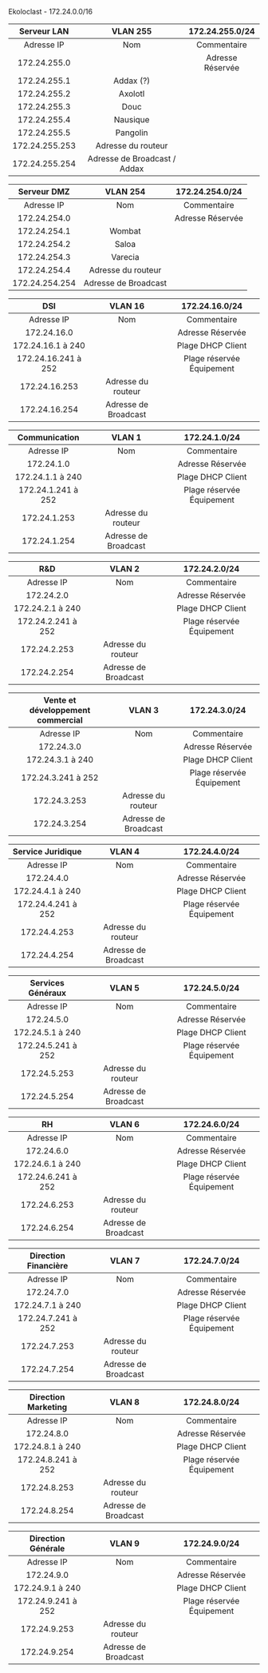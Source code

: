 Ekoloclast - 172.24.0.0/16


| **Serveur LAN** | **VLAN 255** | **172.24.255.0/24** |
|:---:|:---:|:---:|
| Adresse IP | Nom | Commentaire |
| 172.24.255.0 |  | Adresse Réservée |
| 172.24.255.1 | Addax (?) |  |
| 172.24.255.2 | Axolotl |  |
| 172.24.255.3 | Douc |  |
| 172.24.255.4 | Nausique |  |
| 172.24.255.5 | Pangolin |  |
| 172.24.255.253 | Adresse du routeur |  |
| 172.24.255.254 | Adresse de Broadcast / Addax |  |  

| **Serveur DMZ** | **VLAN 254** | **172.24.254.0/24** |
|:---:|:---:|:---:|
| Adresse IP | Nom | Commentaire |
| 172.24.254.0 |  | Adresse Réservée |
| 172.24.254.1 | Wombat  |  |
| 172.24.254.2 | Saloa |  |
| 172.24.254.3 | Varecia |  |
| 172.24.254.4 | Adresse du routeur |  |
| 172.24.254.254 | Adresse de Broadcast |  |  

| **DSI** | **VLAN 16** | **172.24.16.0/24** |
|:---:|:---:|:---:|
| Adresse IP | Nom | Commentaire |
| 172.24.16.0 |  | Adresse Réservée |
| 172.24.16.1 à 240|  | Plage DHCP Client |
| 172.24.16.241 à 252|  | Plage réservée Équipement |
| 172.24.16.253 | Adresse du routeur |  |
| 172.24.16.254 | Adresse de Broadcast |  |

| **Communication** | **VLAN 1** | **172.24.1.0/24** |
|:---:|:---:|:---:|
| Adresse IP | Nom | Commentaire |
| 172.24.1.0 |  | Adresse Réservée |
| 172.24.1.1 à 240|  | Plage DHCP Client |
| 172.24.1.241 à 252|  | Plage réservée Équipement |
| 172.24.1.253 | Adresse du routeur |  |
| 172.24.1.254 | Adresse de Broadcast |  |

| **R&D** | **VLAN 2** | **172.24.2.0/24** |
|:---:|:---:|:---:|
| Adresse IP | Nom | Commentaire |
| 172.24.2.0 |  | Adresse Réservée |
| 172.24.2.1 à 240|  | Plage DHCP Client |
| 172.24.2.241 à 252|  | Plage réservée Équipement |
| 172.24.2.253 | Adresse du routeur |  |
| 172.24.2.254 | Adresse de Broadcast |  |

| **Vente et développement commercial** | **VLAN 3** | **172.24.3.0/24** |
|:---:|:---:|:---:|
| Adresse IP | Nom | Commentaire |
| 172.24.3.0 |  | Adresse Réservée |
| 172.24.3.1 à 240|  | Plage DHCP Client |
| 172.24.3.241 à 252|  | Plage réservée Équipement |
| 172.24.3.253 | Adresse du routeur |  |
| 172.24.3.254 | Adresse de Broadcast |  |

| **Service Juridique** | **VLAN 4** | **172.24.4.0/24** |
|:---:|:---:|:---:|
| Adresse IP | Nom | Commentaire |
| 172.24.4.0 |  | Adresse Réservée |
| 172.24.4.1 à 240|  | Plage DHCP Client |
| 172.24.4.241 à 252|  | Plage réservée Équipement |
| 172.24.4.253 | Adresse du routeur |  |
| 172.24.4.254 | Adresse de Broadcast |  |

| **Services Généraux** | **VLAN 5** | **172.24.5.0/24** |
|:---:|:---:|:---:|
| Adresse IP | Nom | Commentaire |
| 172.24.5.0 |  | Adresse Réservée |
| 172.24.5.1 à 240|  | Plage DHCP Client |
| 172.24.5.241 à 252|  | Plage réservée Équipement |
| 172.24.5.253 | Adresse du routeur |  |
| 172.24.5.254 | Adresse de Broadcast |  |

| **RH** | **VLAN 6** | **172.24.6.0/24** |
|:---:|:---:|:---:|
| Adresse IP | Nom | Commentaire |
| 172.24.6.0 |  | Adresse Réservée |
| 172.24.6.1 à 240|  | Plage DHCP Client |
| 172.24.6.241 à 252|  | Plage réservée Équipement |
| 172.24.6.253 | Adresse du routeur |  |
| 172.24.6.254 | Adresse de Broadcast |  |

| **Direction Financière** | **VLAN 7** | **172.24.7.0/24** |
|:---:|:---:|:---:|
| Adresse IP | Nom | Commentaire |
| 172.24.7.0 |  | Adresse Réservée |
| 172.24.7.1 à 240|  | Plage DHCP Client |
| 172.24.7.241 à 252|  | Plage réservée Équipement |
| 172.24.7.253 | Adresse du routeur |  |
| 172.24.7.254 | Adresse de Broadcast |  |

| **Direction Marketing** | **VLAN 8** | **172.24.8.0/24** |
|:---:|:---:|:---:|
| Adresse IP | Nom | Commentaire |
| 172.24.8.0 |  | Adresse Réservée |
| 172.24.8.1 à 240|  | Plage DHCP Client |
| 172.24.8.241 à 252|  | Plage réservée Équipement |
| 172.24.8.253 | Adresse du routeur |  |
| 172.24.8.254 | Adresse de Broadcast |  |

| **Direction Générale** | **VLAN 9** | **172.24.9.0/24** |
|:---:|:---:|:---:|
| Adresse IP | Nom | Commentaire |
| 172.24.9.0 |  | Adresse Réservée |
| 172.24.9.1 à 240|  | Plage DHCP Client |
| 172.24.9.241 à 252|  | Plage réservée Équipement |
| 172.24.9.253 | Adresse du routeur |  |
| 172.24.9.254 | Adresse de Broadcast |  |
